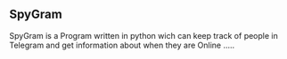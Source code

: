 ## SpyGram 

SpyGram is a Program written in python wich can keep track of people in Telegram and get information about when they are Online .....


